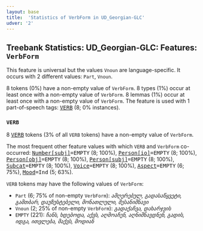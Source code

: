 ```yaml
---
layout: base
title:  'Statistics of VerbForm in UD_Georgian-GLC'
udver: '2'
---
```


## Treebank Statistics: UD_Georgian-GLC: Features: `VerbForm`

This feature is universal but the values `Vnoun` are language-specific.
It occurs with 2 different values: `Part`, `Vnoun`.

8 tokens (0%) have a non-empty value of `VerbForm`.
8 types (1%) occur at least once with a non-empty value of `VerbForm`.
8 lemmas (1%) occur at least once with a non-empty value of `VerbForm`.
The feature is used with 1 part-of-speech tags: <tt><a href="ka_glc-pos-VERB.html">VERB</a></tt> (8; 0% instances).

### `VERB`

8 <tt><a href="ka_glc-pos-VERB.html">VERB</a></tt> tokens (3% of all `VERB` tokens) have a non-empty value of `VerbForm`.

The most frequent other feature values with which `VERB` and `VerbForm` co-occurred: <tt><a href="ka_glc-feat-Number-subj.html">Number[subj]</a></tt><tt>=EMPTY</tt> (8; 100%), <tt><a href="ka_glc-feat-Person-io.html">Person[io]</a></tt><tt>=EMPTY</tt> (8; 100%), <tt><a href="ka_glc-feat-Person-obj.html">Person[obj]</a></tt><tt>=EMPTY</tt> (8; 100%), <tt><a href="ka_glc-feat-Person-subj.html">Person[subj]</a></tt><tt>=EMPTY</tt> (8; 100%), <tt><a href="ka_glc-feat-Subcat.html">Subcat</a></tt><tt>=EMPTY</tt> (8; 100%), <tt><a href="ka_glc-feat-Voice.html">Voice</a></tt><tt>=EMPTY</tt> (8; 100%), <tt><a href="ka_glc-feat-Aspect.html">Aspect</a></tt><tt>=EMPTY</tt> (6; 75%), <tt><a href="ka_glc-feat-Mood.html">Mood</a></tt><tt>=Ind</tt> (5; 63%).

`VERB` tokens may have the following values of `VerbForm`:

* `Part` (6; 75% of non-empty `VerbForm`): <em>ამღერებულ, გადასაწყვეტი, გამთბარ, დაუზუსტებელი, მონათლული, შესანიშნავი</em>
* `Vnoun` (2; 25% of non-empty `VerbForm`): <em>გადაქაჩვა, დახარჯვის</em>
* `EMPTY` (221): <em>ჩანს, ხდებოდა, აქვს, აღმოაჩენ, აღნიშნავდნენ, გადის, იდგა, ითვლება, მაქვს, მოდიან</em>


